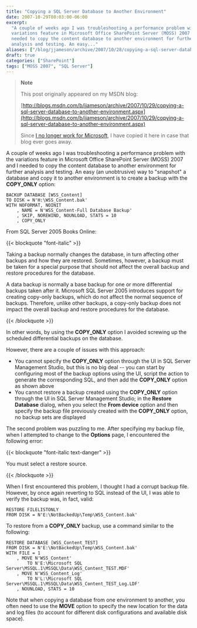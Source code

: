 ```yaml
---
title: "Copying a SQL Server Database to Another Environment"
date: 2007-10-29T08:03:00-06:00
excerpt:
  "A couple of weeks ago I was troubleshooting a performance problem with the
  variations feature in Microsoft Office SharePoint Server (MOSS) 2007 and I
  needed to copy the content database to another environment for further
  analysis and testing. An easy..."
aliases: ["/blog/jjameson/archive/2007/10/28/copying-a-sql-server-database-to-another-environment.aspx", "/blog/jjameson/archive/2007/10/29/copying-a-sql-server-database-to-another-environment.aspx"]
draft: true
categories: ["SharePoint"]
tags: ["MOSS 2007", "SQL Server"]
---
```


> **Note**
>
> This post originally appeared on my MSDN blog:
>
> [http://blogs.msdn.com/b/jjameson/archive/2007/10/29/copying-a-sql-server-database-to-another-environment.aspx](http://blogs.msdn.com/b/jjameson/archive/2007/10/29/copying-a-sql-server-database-to-another-environment.aspx)
>
> Since
> [I no longer work for Microsoft](/blog/jjameson/2011/09/02/last-day-with-microsoft),
> I have copied it here in case that blog ever goes away.

A couple of weeks ago I was troubleshooting a performance problem with the
variations feature in Microsoft Office SharePoint Server (MOSS) 2007 and I
needed to copy the content database to another environment for further analysis
and testing. An easy (an unobtrusive) way to "snapshot" a database and copy it
to another environment is to create a backup with the **COPY\_ONLY** option:

```
BACKUP DATABASE [WSS_Content]
TO DISK = N'H:\WSS_Content.bak'
WITH NOFORMAT, NOINIT
    , NAME = N'WSS_Content-Full Database Backup'
    , SKIP, NOREWIND, NOUNLOAD, STATS = 10
    , COPY_ONLY
```

From SQL Server 2005 Books Online:

{{< blockquote "font-italic" >}}

Taking a backup normally changes the database, in turn affecting other backups
and how they are restored. Sometimes, however, a backup must be taken for a
special purpose that should not affect the overall backup and restore procedures
for the database.

A data backup is normally a base backup for one or more differential backups
taken after it. Microsoft SQL Server 2005 introduces support for creating
copy-only backups, which do not affect the normal sequence of backups.
Therefore, unlike other backups, a copy-only backup does not impact the overall
backup and restore procedures for the database.

{{< /blockquote >}}

In other words, by using the **COPY\_ONLY** option I avoided screwing up the
scheduled differential backups on the database.

However, there are a couple of issues with this approach:

- You cannot specify the **COPY\_ONLY** option through the UI in SQL Server
  Management Studio, but this is no big deal -- you can start by configuring
  most of the backup options using the UI, script the action to generate the
  corresponding SQL, and then add the **COPY\_ONLY** option as shown above
- You cannot restore a backup created using the **COPY\_ONLY** option through
  the UI in SQL Server Management Studio; in the **Restore Database** dialog,
  when you select the **From device** option and then specify the backup file
  previously created with the **COPY\_ONLY** option, no backup sets are
  displayed

The second problem was puzzling to me. After specifying my backup file, when I
attempted to change to the **Options** page, I encountered the following error:

{{< blockquote "font-italic text-danger" >}}

You must select a restore source.

{{< /blockquote >}}

When I first encountered this problem, I thought I had a corrupt backup file.
However, by once again reverting to SQL instead of the UI, I was able to verify
the backup was, in fact, valid:

```
RESTORE FILELISTONLY
FROM DISK = N'E:\NotBackedUp\Temp\WSS_Content.bak'
```

To restore from a **COPY\_ONLY** backup, use a command similar to the following:

```
RESTORE DATABASE [WSS_Content_TEST]
FROM DISK = N'E:\NotBackedUp\Temp\WSS_Content.bak'
WITH FILE = 1
    , MOVE N'WSS_Content'
        TO N'E:\Microsoft SQL Server\MSSQL.1\MSSQL\Data\WSS_Content_TEST.MDF'
    , MOVE N'WSS_Content_Log'
        TO N'L:\Microsoft SQL Server\MSSQL.1\MSSQL\Data\WSS_Content_TEST_Log.LDF'
    , NOUNLOAD, STATS = 10
```

Note that when copying a database from one environment to another, you often
need to use the **MOVE** option to specify the new location for the data and log
files (to account for different disk configurations and available disk space).
